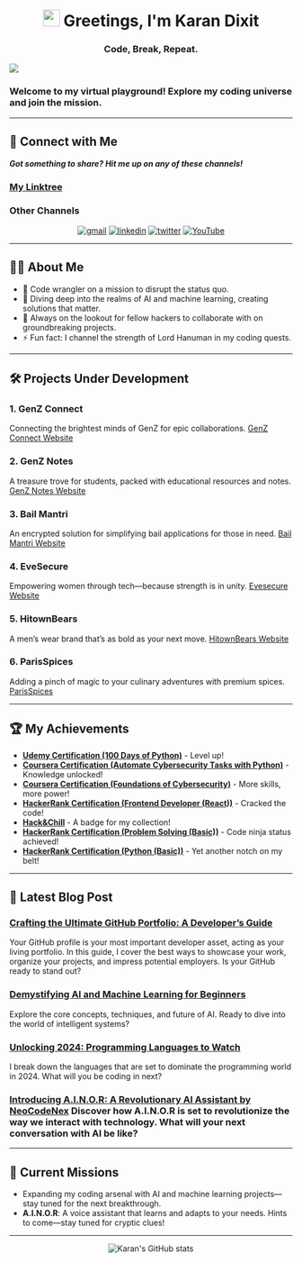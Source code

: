 <h1 align="center">
    <img src="https://media.giphy.com/media/hvRJCLFzcasrR4ia7z/giphy.gif" width="30" alt="wave"> 
    Greetings, I'm Karan Dixit
</h1>
<h3 align="center">Code, Break, Repeat.</h3>

![](https://komarev.com/ghpvc/?username=dixitk941)

### Welcome to my virtual playground! Explore my coding universe and join the mission.

---

## 📡 Connect with Me

***Got something to share? Hit me up on any of these channels!***

### [My Linktree](https://linktr.ee/dixitk941)

### Other Channels
<p align="center">
    <a href="mailto:dixitk941@gmail.com" target="_blank"><img src="https://img.shields.io/badge/Gmail-D14836?style=for-the-badge&logo=gmail&logoColor=white" alt="gmail"></a>
    <a href="https://www.linkedin.com/in/karan-dixit-7223a628a//" target="_blank"><img src="https://img.shields.io/badge/LinkedIn-0077B5?style=for-the-badge&logo=linkedin&logoColor=white" alt="linkedin"></a>
    <a href="https://twitter.com/dixitk941" target="_blank"><img src="https://img.shields.io/badge/Twitter-1DA1F2?style=for-the-badge&logo=twitter&logoColor=white" alt="twitter"></a>
    <a href="https://www.youtube.com/channel/neocodenex" target="_blank"><img src="https://img.shields.io/badge/YouTube-%23FF0000.svg?style=for-the-badge&logo=YouTube&logoColor=white" alt="YouTube"></a>
</p>

---

## 👨‍💻 About Me
- 🔭 Code wrangler on a mission to disrupt the status quo.
- 🚀 Diving deep into the realms of AI and machine learning, creating solutions that matter.
- 👾 Always on the lookout for fellow hackers to collaborate with on groundbreaking projects.
- ⚡ Fun fact: I channel the strength of Lord Hanuman in my coding quests.

---

## 🛠 Projects Under Development

### **1. GenZ Connect**
Connecting the brightest minds of GenZ for epic collaborations. [GenZ Connect Website](https://genzconnectt.vercel.app)

### **2. GenZ Notes**
A treasure trove for students, packed with educational resources and notes. [GenZ Notes Website](https://genznotes.vercel.app)

### **3. Bail Mantri**
An encrypted solution for simplifying bail applications for those in need. [Bail Mantri Website](https://bailmantri.vercel.app)

### **4. EveSecure**
Empowering women through tech—because strength is in unity. [Evesecure Website](https://evesecure.vercel.app)

### **5. HitownBears**
A men’s wear brand that’s as bold as your next move. [HitownBears Website](https://hitownbears.live)

### **6. ParisSpices**
Adding a pinch of magic to your culinary adventures with premium spices. [ParisSpices](https://parispices.com)

---

## 🏆 My Achievements

- **[Udemy Certification (100 Days of Python)](https://www.udemy.com/certificate/UC-5ae74439-d651-4d77-a336-e601d2a58831/)** - Level up!
- **[Coursera Certification (Automate Cybersecurity Tasks with Python)](https://www.coursera.org/account/accomplishments/verify/PMMDU432HJ9Q)** - Knowledge unlocked!
- **[Coursera Certification (Foundations of Cybersecurity)](https://www.coursera.org/account/accomplishments/verify/C7BUP2BJCQZB)** - More skills, more power!
- **[HackerRank Certification (Frontend Developer (React))](https://www.hackerrank.com/certificates/ec9d3e0351d0)** - Cracked the code!
- **[Hack&Chill](https://certificate.givemycertificate.com/c/6f956f17-887a-479b-8b14-792588feadaa)** - A badge for my collection!
- **[HackerRank Certification (Problem Solving (Basic))](https://www.hackerrank.com/certificates/15fd22f3ec65)** - Code ninja status achieved!
- **[HackerRank Certification (Python (Basic))](https://www.hackerrank.com/certificates/0ed124886d78)** - Yet another notch on my belt!

---

## 📝 Latest Blog Post

### **[Crafting the Ultimate GitHub Portfolio: A Developer’s Guide](https://dixitk941.blogspot.com/2024/10/crafting-ultimate-github-portfolio.html)**  
Your GitHub profile is your most important developer asset, acting as your living portfolio. In this guide, I cover the best ways to showcase your work, organize your projects, and impress potential employers. Is your GitHub ready to stand out?

### **[Demystifying AI and Machine Learning for Beginners](https://dixitk941.blogspot.com/2024/09/demystifying-ai-and-machine-learning.html)**
Explore the core concepts, techniques, and future of AI. Ready to dive into the world of intelligent systems?

### **[Unlocking 2024: Programming Languages to Watch](https://dixitk941.blogspot.com/2024/09/unlocking-2024-programming-languages.html)** 
I break down the languages that are set to dominate the programming world in 2024. What will you be coding in next?

### **[Introducing A.I.N.O.R: A Revolutionary AI Assistant by NeoCodeNex](https://dixitk941.blogspot.com/2024/09/introducing-ainor-revolutionary-ai.html)** Discover how A.I.N.O.R is set to revolutionize the way we interact with technology. What will your next conversation with AI be like?

---

## 💪 Current Missions
- Expanding my coding arsenal with AI and machine learning projects—stay tuned for the next breakthrough.
- **A.I.N.O.R**: A voice assistant that learns and adapts to your needs. Hints to come—stay tuned for cryptic clues!

---

<p align="center">
    <img src="https://github-readme-stats.vercel.app/api?username=dixitk941&theme=dark&show_icons=true&count_private=true" alt="Karan's GitHub stats">
</p>
